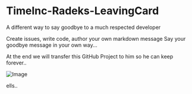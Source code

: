 # TimeInc-Radeks-LeavingCard
A different way to say goodbye to a much respected developer

Create issues, write code, author your own markdown message
Say your goodbye message in your own way...

At the end we will transfer this GitHub Project to him so he can keep forever..


![Image](../master/photos/radek-eating.png?raw=true)




ells..
